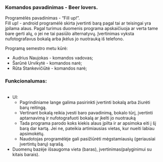
<h3>Komandos pavadinimas - Beer lovers.<br></h3>
Programėlės pavadinimas - “Fill up!”.<br>
Fill up! - android programėlė skirta įvertinti barą pagal tai ar teisingai yra įpilama alaus. Pagal turimus duomenis programa apskaičiuoja ar verta tame bare gerti alų, o jei ne tai pasiūlo alternatyvų. Įvertinimas vyksta nufotografavus bokalą arba įkėlus jo nuotrauką iš telefono.



Programą semestro metu kūrė:
<ul>
  <li>Audrius Naujokas - komandos vadovas;</li>
  <li>Šarūnė Urvikytė - komandos narė;</li>
  <li>Rūta Stankevičiūtė - komandos narė;</li>
</ul>

<h3>Funkcionalumas:</h3>
<ul><br>
  <li>UI:
  <ul>
    <li>Pagrindiniame lange galima pasirinkti įvertinti bokalą arba žiurėti barų reitingą.</li>
    <li>Vertinant bokalą reikia įvesti baro pavadinimą, bokalo tūrį, įvertinti aptarnavimą ir nufotografuoti bokalą ar įkelti jo nuotrauką</li>
    <li>Tada programa parodo koks kiekis alaus įpilta ir ar apsimoka eiti į šį barą dar kartą. Jei ne, pateikia artimiausias vietas, kur nueiti labiau apsimokėtų. </li>
    <li>Naudotojas programėlėje gali pasižiūrėti mėgstamiausių (geriausiai įvertintų barų) sąrašą.</li>
  </ul>
  <li>Duomenų bazėje išsaugoma vieta (baras), įvertinimas(palyginimui su kitais barais).</li>
</ul>

